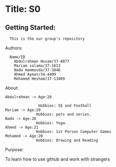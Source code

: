 
  
# Title: S0
## Getting Started:
      This is the our group's repository 
Authors:

      Name/ID
        Abdulrahman Hosam/37-8877
        Mariam salama/37-1613
        Nada Hammouda/37-3846
        Ahmed Ayman/34-4409
        Mohamed Hesham/37-13409

About:


    Abdulrahman -> Age:20

                   Hobbies: SE and Football
    Mariam -> Age:20
                  Hobbies: pets and series.
    Nada -> Age:20
                  Hobbies: Yoga.
    Ahmed -> Age:21
                  Hobbies: 1st Person Computer Games
    Mohamed -> Age:20
                  Hobbies: Drawing and Reading

                   


Purpose:

  To learn how to use github and work with strangers
